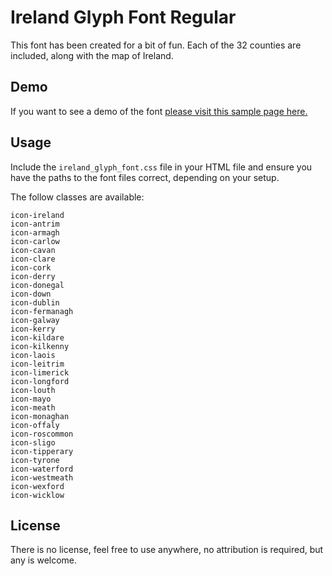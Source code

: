 # Ireland Glyph Font Regular

This font has been created for a bit of fun. Each of the 32 counties are included, along with the map of Ireland. 

## Demo
If you want to see a demo of the font <a href="http://demos.wolfhound.ie/ireland-glyph-font/" target="_blank">please visit this sample page here.</a>

## Usage

Include the `ireland_glyph_font.css` file in your HTML file and ensure you have the paths to the font files correct, depending on your setup. 

The follow classes are available:

```
icon-ireland
icon-antrim
icon-armagh
icon-carlow
icon-cavan
icon-clare
icon-cork
icon-derry
icon-donegal
icon-down
icon-dublin
icon-fermanagh
icon-galway
icon-kerry
icon-kildare
icon-kilkenny
icon-laois
icon-leitrim
icon-limerick
icon-longford
icon-louth
icon-mayo
icon-meath
icon-monaghan
icon-offaly
icon-roscommon
icon-sligo
icon-tipperary
icon-tyrone
icon-waterford
icon-westmeath
icon-wexford
icon-wicklow
```

## License 

There is no license, feel free to use anywhere, no attribution is required, but any is welcome. 